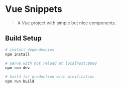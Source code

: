 # Vue Snippets

> A Vue project with simple but nice components.

## Build Setup

``` bash
# install dependencies
npm install

# serve with hot reload at localhost:8080
npm run dev

# build for production with minification
npm run build
```
